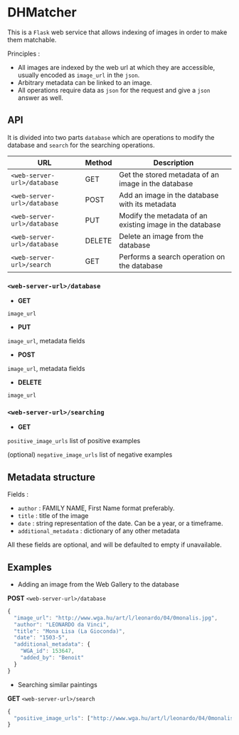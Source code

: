 # DHMatcher

This is a `Flask` web service that allows indexing of images in order to make them matchable.

Principles :

* All images are indexed by the web url at which they are accessible, usually encoded as `image_url` in the `json`.
* Arbitrary metadata can be linked to an image.
* All operations require data as `json` for the request and give a `json` answer as well.

## API

It is divided into two parts `database` which are operations to modify the database and `search` for the searching operations.


| URL         	| Method 	| Description                                              	|
|-------------	|--------	|----------------------------------------------------------	|
| `<web-server-url>/database` 	| GET    	| Get the stored metadata of an image in the database      	|
| `<web-server-url>/database` 	| POST   	| Add an image in the database with its metadata           	|
| `<web-server-url>/database` 	| PUT    	| Modify the metadata of an existing image in the database 	|
| `<web-server-url>/database` 	| DELETE 	| Delete an image from the database                        	|
| `<web-server-url>/search`   	| GET    	| Performs a search operation on the database              	|


### `<web-server-url>/database`

* **GET** 

`image_url`

* **PUT**

`image_url`, metadata fields

* **POST**

`image_url`, metadata fields

* **DELETE** 

`image_url`



### `<web-server-url>/searching`

* **GET**

`positive_image_urls` list of positive examples

(optional) `negative_image_urls` list of negative examples


## Metadata structure

Fields :

* `author` : FAMILY NAME, First Name format preferably.
* `title` : title of the image
* `date` : string representation of the date. Can be a year, or a timeframe.
* `additional_metadata` : dictionary of any other metadata

All these fields are optional, and will be defaulted to empty if unavailable.

## Examples

* Adding an image from the Web Gallery to the database 

**POST** `<web-server-url>/database`

```javascript
{
  "image_url": "http://www.wga.hu/art/l/leonardo/04/0monalis.jpg",
  "author": "LEONARDO da Vinci",
  "title": "Mona Lisa (La Gioconda)",
  "date": "1503-5",
  "additional_metadata": {
    "WGA_id": 153647,
    "added_by": "Benoit"
  }
}
```

* Searching similar paintings

**GET** `<web-server-url>/search`

```javascript
{
  "positive_image_urls": ["http://www.wga.hu/art/l/leonardo/04/0monalis.jpg"]
}
```
